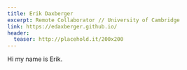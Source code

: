 ```yaml
---
title: Erik Daxberger
excerpt: Remote Collaborator // University of Cambridge
link: https://edaxberger.github.io/
header:
  teaser: http://placehold.it/200x200
---
```


Hi my name is Erik.
